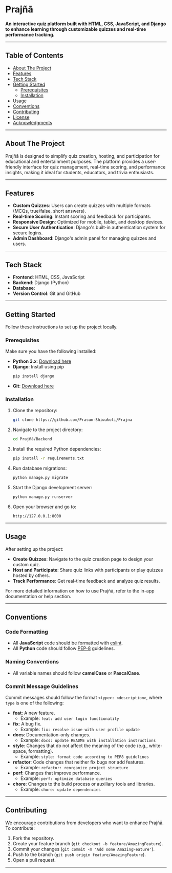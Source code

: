 # Prajñā

**An interactive quiz platform built with HTML, CSS, JavaScript, and Django to enhance learning through customizable quizzes and real-time performance tracking.**

---

## Table of Contents

- [About The Project](#about-the-project)
- [Features](#features)
- [Tech Stack](#tech-stack)
- [Getting Started](#getting-started)
  - [Prerequisites](#prerequisites)
  - [Installation](#installation)
- [Usage](#usage)
- [Conventions](#conventions)
- [Contributing](#contributing)
- [License](#license)
- [Acknowledgments](#acknowledgments)

---

## About The Project

Prajñā is designed to simplify quiz creation, hosting, and participation for educational and entertainment purposes. The platform provides a user-friendly interface for quiz management, real-time scoring, and performance insights, making it ideal for students, educators, and trivia enthusiasts.

---

## Features

- **Custom Quizzes**: Users can create quizzes with multiple formats (MCQs, true/false, short answers).
- **Real-time Scoring**: Instant scoring and feedback for participants.
- **Responsive Design**: Optimized for mobile, tablet, and desktop devices.
- **Secure User Authentication**: Django's built-in authentication system for secure logins.
- **Admin Dashboard**: Django's admin panel for managing quizzes and users.

---

## Tech Stack

- **Frontend**: HTML, CSS, JavaScript
- **Backend**: Django (Python)
- **Database**: 
- **Version Control**: Git and GitHub

---

## Getting Started

Follow these instructions to set up the project locally.

### Prerequisites

Make sure you have the following installed:

- **Python 3.x**: [Download here](https://www.python.org/downloads/)
- **Django**: Install using pip
  ```bash
  pip install django
  ```
- **Git**: [Download here](https://git-scm.com)

### Installation

1. Clone the repository:

   ```bash
   git clone https://github.com/Prasun-Shiwakoti/Prajna
   ```

2. Navigate to the project directory:

   ```bash
   cd Prajñā/Backend
   ```

3. Install the required Python dependencies:

   ```bash
   pip install -r requirements.txt
   ```

4. Run database migrations:

   ```bash
   python manage.py migrate
   ```

5. Start the Django development server:

   ```bash
   python manage.py runserver
   ```

7. Open your browser and go to:

   ```
   http://127.0.0.1:8000
   ```

---

## Usage

After setting up the project:

- **Create Quizzes**: Navigate to the quiz creation page to design your custom quiz.
- **Host and Participate**: Share quiz links with participants or play quizzes hosted by others.
- **Track Performance**: Get real-time feedback and analyze quiz results.

For more detailed information on how to use Prajñā, refer to the in-app documentation or help section.

---

## Conventions

### Code Formatting
- All **JavaScript** code should be formatted with [eslint](https://eslint.org/).
- All **Python** code should follow [PEP-8](https://peps.python.org/pep-0008/) guidelines.

### Naming Conventions
- All variable names should follow **camelCase** or **PascalCase**.

### Commit Message Guidelines
Commit messages should follow the format `<type>: <description>`, where `type` is one of the following:

- **feat**: A new feature.
  - Example: `feat: add user login functionality`
- **fix**: A bug fix.
  - Example: `fix: resolve issue with user profile update`
- **docs**: Documentation-only changes.
  - Example: `docs: update README with installation instructions`
- **style**: Changes that do not affect the meaning of the code (e.g., white-space, formatting).
  - Example: `style: format code according to PEP8 guidelines`
- **refactor**: Code changes that neither fix bugs nor add features.
  - Example: `refactor: reorganize project structure`
- **perf**: Changes that improve performance.
  - Example: `perf: optimize database queries`
- **chore**: Changes to the build process or auxiliary tools and libraries.
  - Example: `chore: update dependencies`

---

## Contributing

We encourage contributions from developers who want to enhance Prajñā. To contribute:

1. Fork the repository.
2. Create your feature branch (`git checkout -b feature/AmazingFeature`).
3. Commit your changes (`git commit -m 'Add some AmazingFeature'`).
4. Push to the branch (`git push origin feature/AmazingFeature`).
5. Open a pull request.

---
